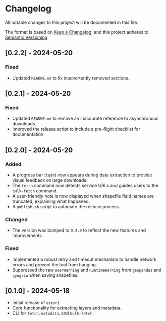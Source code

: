 # Changelog

All notable changes to this project will be documented in this file.

The format is based on [Keep a Changelog](https://keepachangelog.com/en/1.0.0/),
and this project adheres to [Semantic Versioning](https://semver.org/spec/v2.0.0.html).

## [0.2.2] - 2024-05-20

### Fixed
- Updated `README.md` to fix inadvertently removed sections. 

## [0.2.1] - 2024-05-20

### Fixed
- Updated `README.md` to remove an inaccurate reference to asynchronous downloads.
- Improved the release script to include a pre-flight checklist for documentation.

## [0.2.0] - 2024-05-20

### Added
- A progress bar (`tqdm`) now appears during data extraction to provide visual feedback on large downloads.
- The `fetch` command now detects service URLs and guides users to the `bulk-fetch` command.
- A user-friendly note is now displayed when shapefile field names are truncated, explaining what happened.
- A `publish.sh` script to automate the release process.

### Changed
- The version was bumped to `0.2.0` to reflect the new features and improvements.

### Fixed
- Implemented a robust retry and timeout mechanism to handle network errors and prevent the tool from hanging.
- Suppressed the raw `UserWarning` and `RuntimeWarning` from `geopandas` and `pyogrio` when saving shapefiles.

## [0.1.0] - 2024-05-18

- Initial release of `ezesri`.
- Core functionality for extracting layers and metadata.
- CLI for `fetch`, `metadata`, and `bulk-fetch`. 